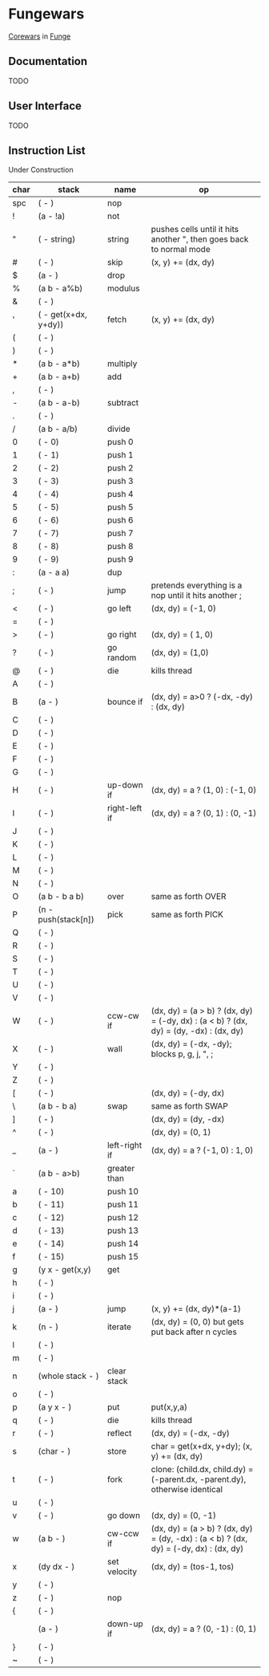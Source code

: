 Fungewars
=========

[Corewars](http://www.corewars.org/) in [Funge](http://quadium.net/funge/spec98.html)

## Documentation

TODO

## User Interface

TODO

## Instruction List

Under Construction

char| stack                         | name       	|op
----|-------------------------------|---------------|----
spc |( - )							| nop			| 
!   |(a - !a)						| not			| 
"   |( - string)					| string 		| pushes cells until it hits another ", then goes back to normal mode
#   |( - )							| skip			| (x, y) += (dx, dy)
$   |(a - )							| drop			| 
%   |(a b - a%b)					| modulus		| 
&   |( - )							| 				| 
'   |( - get(x+dx, y+dy))			| fetch			| (x, y) += (dx, dy)
(   |( - )							| 				| 
)   |( - )							| 				| 
*   |(a b - a*b)					| multiply		| 
+   |(a b - a+b)					| add			| 
,   |( - )							| 				| 
-   |(a b - a-b)					| subtract		| 
.   |( - )							| 				| 
/   |(a b - a/b)					| divide		| 
0   |( - 0)							| push 0		| 
1   |( - 1)							| push 1		| 
2   |( - 2)							| push 2		| 
3   |( - 3)							| push 3		| 
4   |( - 4)							| push 4		| 
5   |( - 5)							| push 5		| 
6   |( - 6)							| push 6		| 
7   |( - 7)							| push 7		| 
8   |( - 8)							| push 8		| 
9   |( - 9)							| push 9		| 
:   |(a - a a)						| dup			| 
;   |( - )							| jump			| pretends everything is a nop until it hits another ;
<   |( - )							| go left		| (dx, dy) = (-1, 0)
=   |( - )							| 				| 
>   |( - )							| go right		| (dx, dy) = ( 1, 0)
?   |( - )							| go random		| (dx, dy) = (1,0)|(0,1)|(-1,0)|(0,-1)
@   |( - )							| die			| kills thread
A   |( - )							| 				| 
B   |(a - )							| bounce if		| (dx, dy) = a>0 ? (-dx, -dy) : (dx, dy)
C   |( - )							| 				| 
D   |( - )							| 				| 
E   |( - )							| 				| 
F   |( - )							| 				| 
G   |( - )							| 				| 
H   |( - )							| up-down if	| (dx, dy) = a ? (1, 0) : (-1, 0)
I   |( - )							| right-left if	| (dx, dy) = a ? (0, 1) : (0, -1)
J   |( - )							| 				| 
K   |( - )							| 				| 
L   |( - )							| 				| 
M   |( - )							| 				| 
N   |( - )							| 				| 
O   |(a b - b a b)					| over			| same as forth OVER
P   |(n - push(stack[n])			| pick			| same as forth PICK
Q   |( - )							| 				| 
R   |( - )							| 				| 
S   |( - )							| 				| 
T   |( - )							| 				| 
U   |( - )							| 				| 
V   |( - )							| 				| 
W   |( - )							| ccw-cw if		| (dx, dy) = (a > b) ? (dx, dy) = (-dy, dx) : (a < b) ? (dx, dy) = (dy, -dx) : (dx, dy)
X   |( - )							| wall			| (dx, dy) = (-dx, -dy); blocks p, g, j, ", ;
Y   |( - )							| 				| 
Z   |( - )							| 				| 
[   |( - )							| 				| (dx, dy) = (-dy, dx)
\   |(a b - b a)					| swap			| same as forth SWAP
]   |( - )							| 				| (dx, dy) = (dy, -dx)
^   |( - )							| 				| (dx, dy) = (0, 1)
_   |(a - )							| left-right if	| (dx, dy) = a ? (-1, 0) : 1, 0)
`   |(a b - a>b)					| greater than	| 
a   |( - 10)						| push 10		| 
b   |( - 11)						| push 11		| 
c   |( - 12)						| push 12		| 
d   |( - 13)						| push 13		| 
e   |( - 14)						| push 14		| 
f   |( - 15)						| push 15		| 
g   |(y x - get(x,y)				| get			| 
h   |( - )							| 				| 
i   |( - )							| 				| 
j   |(a - )							| jump			| (x, y) += (dx, dy)*(a-1)
k   |(n - )							| iterate		| (dx, dy) = (0, 0) but gets put back after n cycles
l   |( - )							| 				| 
m   |( - )							| 				| 
n   |(whole stack - )				| clear stack	| 
o   |( - )							| 				| 
p   |(a y x - )						| put			| put(x,y,a)
q   |( - )							| die			| kills thread
r   |( - )							| reflect		| (dx, dy) = (-dx, -dy)
s   |(char - )						| store			| char = get(x+dx, y+dy); (x, y) += (dx, dy)
t   |( - )							| fork			| clone: (child.dx, child.dy) = (-parent.dx, -parent.dy), otherwise identical
u   |( - )							| 				| 
v   |( - )							| go down		| (dx, dy) = (0, -1)
w   |(a b - )						| cw-ccw if		| (dx, dy) = (a > b) ? (dx, dy) = (dy, -dx) : (a < b) ? (dx, dy) = (-dy, dx) : (dx, dy)
x   |(dy dx - )						| set velocity	| (dx, dy) = (tos-1, tos)
y   |( - )							| 				| 
z   |( - )							| nop			| 
{   |( - )							| 				| 
|   |(a - )							| down-up if	| (dx, dy) = a ? (0, -1) : (0, 1)
}   |( - )							| 				| 
~   |( - )							| 				| 
